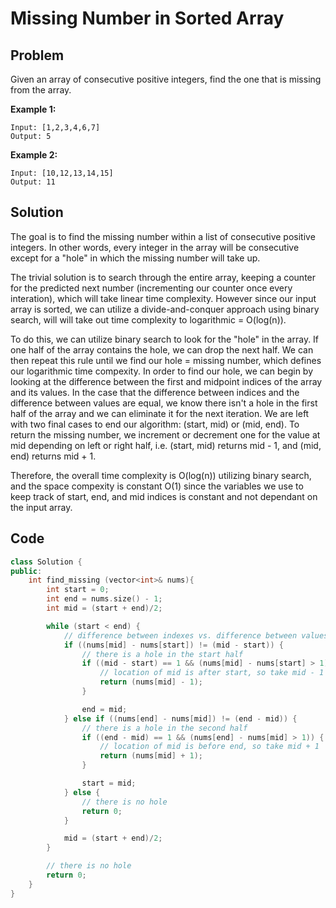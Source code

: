 # Missing Number in Sorted Array

## Problem

Given an array of consecutive positive integers, find the one that is missing from the array.

**Example 1:**

	Input: [1,2,3,4,6,7]
	Output: 5
**Example 2:**

	Input: [10,12,13,14,15]
	Output: 11

## Solution

The goal is to find the missing number within a list of consecutive positive integers. In other words, every integer in the array will be consecutive except for a "hole" in which the missing number will take up.

The trivial solution is to search through the entire array, keeping a counter for the predicted next number (incrementing our counter once every interation), which will take linear time complexity. However since our input array is sorted, we can utilize a divide-and-conquer approach using binary search, will will take out time complexity to logarithmic = O(log(n)).

To do this, we can utilize binary search to look for the "hole" in the array. If one half of the array contains the hole, we can drop the next half. We can then repeat this rule until we find our hole = missing number, which defines our logarithmic time compexity. In order to find our hole, we can begin by looking at the difference between the first and midpoint indices of the array and its values. In the case that the difference between indices and the difference between values are equal, we know there isn't a hole in the first half of the array and we can eliminate it for the next iteration. We are left with two final cases to end our algorithm: (start, mid) or (mid, end). To return the missing number, we increment or decrement one for the value at mid depending on left or right half, i.e. (start, mid) returns mid - 1, and (mid, end) returns mid + 1.

Therefore, the overall time complexity is O(log(n)) utilizing binary search, and the space compexity is constant O(1) since the variables we use to keep track of start, end, and mid indices is constant and not dependant on the input array.

## Code

```cpp
class Solution {
public:
	int find_missing (vector<int>& nums){
		int start = 0;
		int end = nums.size() - 1;
		int mid = (start + end)/2;

		while (start < end) {
			// difference between indexes vs. difference between values
			if ((nums[mid] - nums[start]) != (mid - start)) {
				// there is a hole in the start half
				if ((mid - start) == 1 && (nums[mid] - nums[start] > 1)) {
					// location of mid is after start, so take mid - 1
					return (nums[mid] - 1);
				}

				end = mid;
			} else if ((nums[end] - nums[mid]) != (end - mid)) {
				// there is a hole in the second half
				if ((end - mid) == 1 && (nums[end] - nums[mid] > 1)) {
					// location of mid is before end, so take mid + 1
					return (nums[mid] + 1);
				}

				start = mid;
			} else {
				// there is no hole
				return 0;
			}

			mid = (start + end)/2;
		}

		// there is no hole
		return 0;
	}
}
```